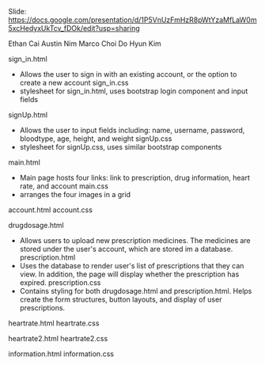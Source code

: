 Slide:
https://docs.google.com/presentation/d/1P5VnUzFmHzR8pWtYzaMfLaW0m5xcHedyxUkTcv_fDOk/edit?usp=sharing

Ethan Cai
Austin Nim
Marco Choi
Do Hyun Kim


sign_in.html
- Allows the user to sign in with an existing account, or the option to create a new account
sign_in.css
- stylesheet for sign_in.html, uses bootstrap login component and input fields

signUp.html
- Allows the user to input fields including: name, username, password, bloodtype, age, height, and weight
signUp.css
- stylesheet for signUp.css, uses similar bootstrap components

main.html
- Main page hosts four links: link to prescription, drug information, heart rate, and account
main.css
- arranges the four images in a grid 

account.html
account.css

drugdosage.html
- Allows users to upload new prescription medicines. The medicines are stored under the user's account, which are stored im a database. 
prescription.html
- Uses the database to render user's list of prescriptions that they can view. In addition, the page will display whether the prescription has expired. 
prescription.css
- Contains styling for both drugdosage.html and prescription.html. Helps create the form structures, button layouts, and display of user prescriptions. 

heartrate.html
heartrate.css

heartrate2.html
heartrate2.css

information.html
information.css



